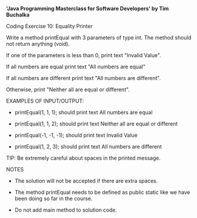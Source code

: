 **'Java Programming Masterclass for Software Developers' by Tim Buchalka**

Coding Exercise 10: Equality Printer


Write a method printEqual with 3 parameters of type int. The method should not return anything (void).

If one of the parameters is less than 0, print text "Invalid Value".

If all numbers are equal print text "All numbers are equal"

If all numbers are different print text "All numbers are different".

Otherwise, print "Neither all are equal or different".


EXAMPLES OF INPUT/OUTPUT:

* printEqual(1, 1, 1); should print text All numbers are equal

* printEqual(1, 1, 2); should print text Neither all are equal or different

* printEqual(-1, -1, -1); should print text Invalid Value

* printEqual(1, 2, 3); should print text All numbers are different


TIP: Be extremely careful about spaces in the printed message. 


NOTES

* The solution will not be accepted if there are extra spaces.

* The method printEqual needs to be defined as public static like we have been doing so far in the course.

* Do not add main method to solution code.
